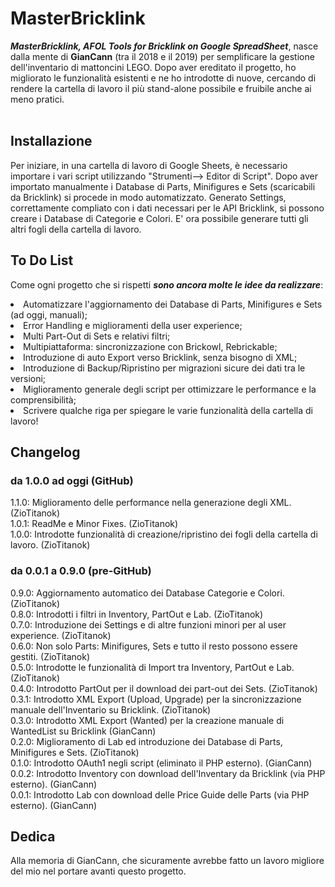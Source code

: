 # MasterBricklink
<b><i>MasterBricklink, AFOL Tools for Bricklink on Google SpreadSheet</b></i>, nasce dalla mente di <b>GianCann</b> (tra il 2018 e il 2019) per semplificare la gestione dell'inventario di mattoncini LEGO. Dopo aver ereditato il progetto, ho migliorato le funzionalità esistenti e ne ho introdotte di nuove, cercando di rendere la cartella di lavoro il più stand-alone possibile e fruibile anche ai meno pratici.<br></br>


## Installazione
Per iniziare, in una cartella di lavoro di Google Sheets, è necessario importare i vari script utilizzando "Strumenti--> Editor di Script".
Dopo aver importato manualmente i Database di Parts, Minifigures e Sets (scaricabili da Bricklink) si procede in modo automatizzato. Generato Settings, correttamente compliato con i dati necessari per le API Bricklink, si possono creare i Database di Categorie e Colori. E' ora possibile generare tutti gli altri fogli della cartella di lavoro.


## To Do List
Come ogni progetto che si rispetti <b><i>sono ancora molte le idee da realizzare</b></i>:
<li>Automatizzare l'aggiornamento dei Database di Parts, Minifigures e Sets (ad oggi, manuali);</li>
<li>Error Handling e miglioramenti della user experience;</li>
<li>Multi Part-Out di Sets e relativi filtri;</li>
<li>Multipiattaforma: sincronizzazione con Brickowl, Rebrickable;</li>
<li>Introduzione di auto Export verso Bricklink, senza bisogno di XML;</li>
<li>Introduzione di Backup/Ripristino per migrazioni sicure dei dati tra le versioni;</li>
<li>Miglioramento generale degli script per ottimizzare le performance e la comprensibilità;</li>
<li>Scrivere qualche riga per spiegare le varie funzionalità della cartella di lavoro!</li>


## Changelog
### da 1.0.0 ad oggi (GitHub)
1.1.0: Miglioramento delle performance nella generazione degli XML. (ZioTitanok) <br>
1.0.1: ReadMe e Minor Fixes. (ZioTitanok)<br>
1.0.0: Introdotte funzionalità di creazione/ripristino dei fogli della cartella di lavoro. (ZioTitanok)<br>

### da 0.0.1 a 0.9.0 (pre-GitHub)
0.9.0: Aggiornamento automatico dei Database Categorie e Colori. (ZioTitanok)<br>
0.8.0: Introdotti i filtri in Inventory, PartOut e Lab. (ZioTitanok)<br>
0.7.0: Introduzione dei Settings e di altre funzioni minori per al user experience. (ZioTitanok)<br>
0.6.0: Non solo Parts: Minifigures, Sets e tutto il resto possono essere gestiti. (ZioTitanok)<br>
0.5.0: Introdotte le funzionalità di Import tra Inventory, PartOut e Lab. (ZioTitanok)<br>
0.4.0: Introdotto PartOut per il download dei part-out dei Sets. (ZioTitanok)<br>
0.3.1: Introdotto XML Export (Upload, Upgrade) per la sincronizzazione manuale dell'Inventario su Bricklink. (ZioTitanok)<br>
0.3.0: Introdotto XML Export (Wanted) per la creazione manuale di WantedList su Bricklink (GianCann)<br>
0.2.0: Miglioramento di Lab ed introduzione dei Database di Parts, Minifigures e Sets. (ZioTitanok)<br>
0.1.0: Introdotto OAuth1 negli script (eliminato il PHP esterno). (GianCann)<br>
0.0.2: Introdotto Inventory con download dell'Inventary da Bricklink (via PHP esterno). (GianCann)<br>
0.0.1: Introdotto Lab con download delle Price Guide delle Parts (via PHP esterno). (GianCann)<br>

## Dedica
Alla memoria di GianCann, che sicuramente avrebbe fatto un lavoro migliore del mio nel portare avanti questo progetto.
